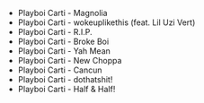 + Playboi Carti - Magnolia
+ Playboi Carti - wokeuplikethis (feat. Lil Uzi Vert)
+ Playboi Carti - R.I.P.
+ Playboi Carti - Broke Boi
+ Playboi Carti - Yah Mean
+ Playboi Carti - New Choppa
+ Playboi Carti - Cancun
+ Playboi Carti - dothatshit!
+ Playboi Carti - Half & Half!
